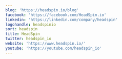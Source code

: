 ```yaml
---
blog: 'https://headspin.io/blog'
facebook: 'https://facebook.com/HeadSpin.io'
linkedin: 'https://linkedin.com/company/headspin'
logohandle: headspinio
sort: headspin
title: HeadSpin
twitter: headspin_io
website: 'https://www.headspin.io/'
youtube: 'https://youtube.com/headspin_io'
---
```

